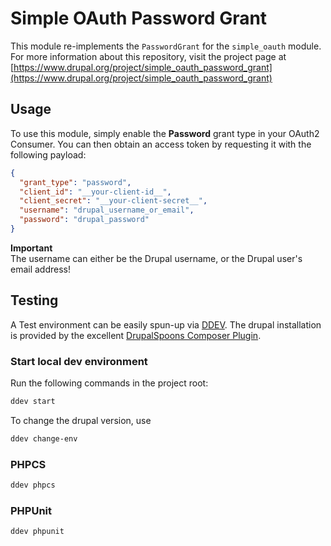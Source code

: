 # Simple OAuth Password Grant

This module re-implements the `PasswordGrant` for the `simple_oauth` module.
For more information about this repository, visit the project page at [https://www.drupal.org/project/simple_oauth_password_grant](https://www.drupal.org/project/simple_oauth_password_grant)

## Usage

To use this module, simply enable the **Password** grant type in your OAuth2 Consumer.
You can then obtain an access token by requesting it with the following payload:

```json
{
  "grant_type": "password",
  "client_id": "__your-client-id__",
  "client_secret": "__your-client-secret__",
  "username": "drupal_username_or_email",
  "password": "drupal_password"
}
```

**Important**  
The username can either be the Drupal username, or the Drupal user's email address!

## Testing

A Test environment can be easily spun-up via [DDEV](https://ddev.readthedocs.io/en/stable/).
The drupal installation is provided by the excellent [DrupalSpoons Composer Plugin](https://gitlab.com/drupalspoons/composer-plugin).

### Start local dev environment

Run the following commands in the project root:

```sh
ddev start
```

To change the drupal version, use 

```sh
ddev change-env
```

### PHPCS

```sh
ddev phpcs
```

### PHPUnit

```sh
ddev phpunit
```
